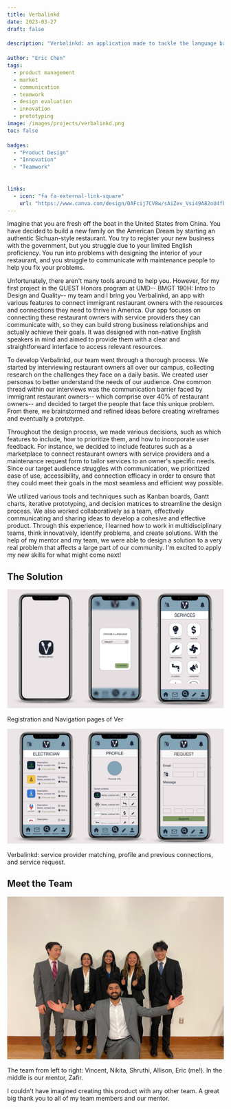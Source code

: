 ```yaml
---
title: Verbalinkd 
date: 2023-03-27
draft: false

description: "Verbalinkd: an application made to tackle the language barrier experienced by immigrant restaurant business owners in the United States."

author: "Eric Chen"
tags:
  - product management
  - market
  - communication
  - teamwork
  - design evaluation
  - innovation
  - prototyping
image: /images/projects/verbalinkd.png
toc: false

badges: 
  - "Product Design"
  - "Innovation"
  - "Teamwork"


links:
  - icon: "fa fa-external-link-square"
    url: "https://www.canva.com/design/DAFcij7CV8w/sAiZev_Vsi49A82oU4fb4g/view?utm_content=DAFcij7CV8w&utm_campaign=designshare&utm_medium=link2&utm_source=sharebutton"
---
```


Imagine that you are fresh off the boat in the United States from China. You have decided to build a new family on the American Dream by starting an authentic Sichuan-style restaurant. You try to register your new business with the government, but you struggle due to your limited English proficiency. You run into problems with designing the interior of your restaurant, and you struggle to communicate with maintenance people to help you fix your problems. 

Unfortunately, there aren't many tools around to help you. However, for my first project in the QUEST Honors program at UMD-- BMGT 190H: Intro to Design and Quality-- my team and I bring you Verbalinkd, an app with various features to connect immigrant restaurant owners with the resources and connections they need to thrive in America. Our app focuses on connecting these restaurant owners with service providers they can communicate with, so they can build strong business relationships and actually achieve their goals. It was designed with non-native English speakers in mind and aimed to provide them with a clear and straightforward interface to access relevant resources.

To develop Verbalinkd, our team went through a thorough process. We started by interviewing restaurant owners all over our campus, collecting research on the challenges they face on a daily basis. We created user personas to better understand the needs of our audience. One common thread within our interviews was the communication barrier faced by immigrant restaurant owners-- which comprise over 40% of restaurant owners-- and decided to target the people that face this unique problem. From there, we brainstormed and refined ideas before creating wireframes and eventually a prototype.

Throughout the design process, we made various decisions, such as which features to include, how to prioritize them, and how to incorporate user feedback. For instance, we decided to include features such as a marketplace to connect restaurant owners with service providers and a maintenance request form to tailor services to an owner's specific needs. Since our target audience struggles with communication, we prioritized ease of use, accessibility, and connection efficacy in order to ensure that they could meet their goals in the most seamless and efficient way possible.

We utilized various tools and techniques such as Kanban boards, Gantt charts, iterative prototyping, and decision matrices to streamline the design process. We also worked collaboratively as a team, effectively communicating and sharing ideas to develop a cohesive and effective product. Through this experience, I learned how to work in multidisciplinary teams, think innovatively, identify problems, and create solutions. With the help of my mentor and my team, we were able to design a solution to a very real problem that affects a large part of our community. I'm excited to apply my new skills for what might come next!

## The Solution
![Verbalinkd Design photo 1](/images/projects/vb1.png)
<figcaption>Registration and Navigation pages of Ver</figcaption>

![Verbalinkd Design photo 2](/images/projects/vb2.png)
<figcaption>Verbalinkd: service provider matching, profile and previous connections, and service request.</figcaption>

## Meet the Team
![Verbalinkd Design photo 2](/images/projects/taq.jpeg)
<figcaption>The team from left to right: Vincent, Nikita, Shruthi, Allison, Eric (me!). In the middle is our mentor, Zafir.</figcaption>

I couldn't have imagined creating this product with any other team. A great big thank you to all of my team members and our mentor.
